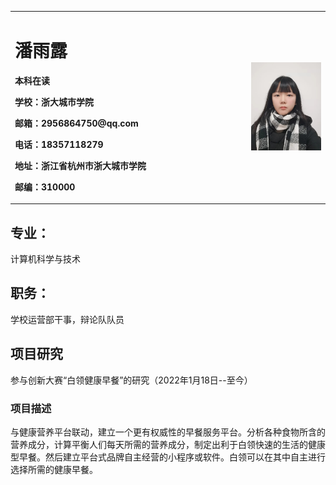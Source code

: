 <table border="0">
  <tr>
    <td width="75%">
      <h1>潘雨露</h1>
      <p><b>本科在读</b></p>
      <p><b>学校：浙大城市学院</b></p>
      <p><b>邮箱：2956864750@qq.com</b></p>
      <p><b>电话：18357118279</b></p>
      <p><b>地址：浙江省杭州市浙大城市学院</b></p>
      <p><b>邮编：310000</b></p>
    </td>
    <td width="25%">
      <img src="/1.jpg" width="100%">      
    </td>
  </tr>
</table>

## 专业：
计算机科学与技术
## 职务：
学校运营部干事，辩论队队员
## 项目研究
参与创新大赛“白领健康早餐”的研究（2022年1月18日--至今）
### 项目描述
与健康营养平台联动，建立一个更有权威性的早餐服务平台。分析各种食物所含的营养成分，计算平衡人们每天所需的营养成分，制定出利于白领快速的生活的健康型早餐。然后建立平台式品牌自主经营的小程序或软件。白领可以在其中自主进行选择所需的健康早餐。
